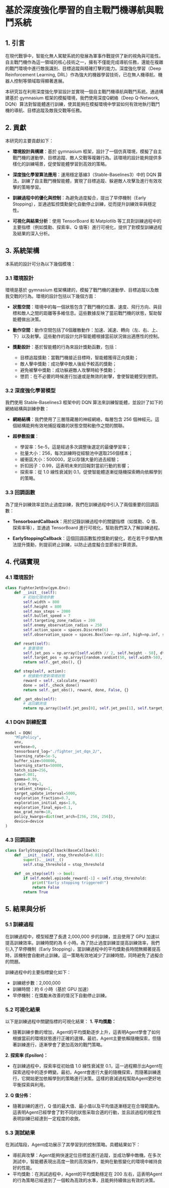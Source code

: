 # 基於深度強化學習的自主戰鬥機導航與戰鬥系統

## 1. 引言
在現代戰爭中，智能化無人駕駛系統的發展為軍事作戰提供了新的視角與可能性。自主戰鬥機作為這一領域的核心技術之一，擁有不僅能完成導航任務，還能在複雜的戰鬥環境中進行敵我識別、目標追蹤與精確打擊的能力。深度強化學習（Deep Reinforcement Learning, DRL）作為強大的機器學習技術，已在無人機導航、機器人控制等領域取得顯著進展。

本研究旨在利用深度強化學習設計並實現一個自主戰鬥機導航與戰鬥系統。通過構建基於 gymnasium 框架的模擬環境，我們使用深度Q網絡（Deep Q-Network, DQN）算法對智能體進行訓練，使其能夠在模擬環境中學習如何有效地執行戰鬥機的導航、目標追蹤及敵我交戰等任務。

## 2. 貢獻
本研究的主要貢獻如下：

- **環境設計與構建**：基於 gymnasium 框架，設計了一個仿真環境，模擬了自主戰鬥機的運動學、目標追蹤、敵人交戰等複雜行為。該環境的設計能夠提供多樣化的訓練場景，促使智能體學習到高效的策略。
  
- **深度強化學習算法應用**：運用穩定基線3（Stable-Baselines3）中的 DQN 算法，訓練了自主戰鬥機智能體，實現了目標追蹤、躲避敵人攻擊及進行有效攻擊的策略學習。
  
- **訓練過程中的優化與控制**：為避免過度擬合，提出了早停機制（Early Stopping），並通過監控獎勳變化自動停止訓練，從而提升訓練效率與穩定性。
  
- **可視化與結果分析**：使用 TensorBoard 和 Matplotlib 等工具對訓練過程中的主要指標（例如獎勳、探索率、Q 值等）進行可視化，提供了對模型訓練過程及結果的深入分析。

## 3. 系統架構
本系統的設計可分為以下幾個模塊：

### 3.1 環境設計
環境是基於 gymnasium 框架構建的，模擬了戰鬥機的運動學、目標追蹤以及敵我交戰的行為。環境的設計包括以下幾個方面：

- **狀態空間**：環境中的每一個狀態包含了戰鬥機的位置、速度、飛行方向、與目標和敵人之間的距離等多維信息。這些數據反映了當前戰鬥機的狀態，幫助智能體做出決策。

- **動作空間**：動作空間包括了6個離散動作：加速、減速、轉向（左、右、上、下）以及射擊。這些動作的設計允許智能體根據當前狀況做出適應性的控制。

- **獎勳設計**：基於智能體的行為來設計獎勳函數，包括：
  - 目標追蹤獎勳：當戰鬥機接近目標時，智能體獲得正向獎勳；
  - 敵人擊中獎勳：成功擊中敵人後給予較高的獎勳；
  - 避免被擊中獎勳：成功躲避敵人攻擊時給予獎勳；
  - 懲罰：在不必要的時候進行加速或是無效的射擊，會使智能體受到懲罰。

### 3.2 深度強化學習模型
我們使用 Stable-Baselines3 框架中的 DQN 算法來訓練智能體，並設計了如下的網絡結構與訓練參數：

- **網絡結構**：我們使用了三層隱藏層的神經網絡，每層包含 256 個神經元。這個結構能夠有效地捕捉複雜的狀態空間和動作之間的關聯。

- **超參數設置**：
  - 學習率：5e-5，這是經過多次調整後選定的最優學習率；
  - 批量大小：256，每次訓練時從經驗池中選取256個樣本；
  - 緩衝區大小：500000，足以存儲大量的過去經驗；
  - 折扣因子：0.99，這表明未來的回報對當前行動的影響；
  - 探索率：從 1.0 線性衰減到 0.1，促使智能體逐漸從隨機探索轉向依賴學到的策略。

### 3.3 回調函數
為了提升訓練效率並防止過度訓練，我們在訓練過程中引入了兩個重要的回調函數：

- **TensorboardCallback**：用於記錄訓練過程中的關鍵指標（如獎勳、Q 值、探索率等），並通過 TensorBoard 進行可視化，幫助我們深入了解訓練過程。
  
- **EarlyStoppingCallback**：這個回調函數監控獎勳的變化，若在若干步驟內無法提升獎勳，則提前終止訓練，以防止過度擬合並節省計算資源。

## 4. 代碼實現

### 4.1 環境設計
```python
class FighterJetEnv(gym.Env):
    def __init__(self):
        # 初始化環境參數
        self.width = 800
        self.height = 800
        self.max_steps = 2000
        self.bullet_speed = 7
        self.targeting_zone_radius = 200
        self.enemy_observation_radius = 250
        self.action_space = spaces.Discrete(6)
        self.observation_space = spaces.Box(low=-np.inf, high=np.inf, shape=(13,), dtype=np.float32)

    def reset(self):
        # 重置環境
        self.jet_pos = np.array([self.width // 2, self.height - 50], dtype=np.float32)
        self.target_pos = np.array([random.randint(50, self.width-50), random.randint(50, self.height-50)], dtype=np.float32)
        return self._get_obs(), {}

    def step(self, action):
        # 根據動作更新環境狀態
        reward = self._calculate_reward()
        done = self._check_done()
        return self._get_obs(), reward, done, False, {}

    def _get_obs(self):
        # 返回觀測值
        return np.array([self.jet_pos[0], self.jet_pos[1], self.target_pos[0], self.target_pos[1], ...], dtype=np.float32)
```
### 4.1 DQN 訓練配置
```python
model = DQN(
    "MlpPolicy", 
    env, 
    verbose=0,
    tensorboard_log="./fighter_jet_dqn_2/",
    learning_rate=5e-5,
    buffer_size=500000,
    learning_starts=50000,
    batch_size=256,
    tau=0.001,
    gamma=0.99,
    train_freq=1,
    gradient_steps=1,
    target_update_interval=5000,
    exploration_fraction=0.7,
    exploration_initial_eps=1.0,
    exploration_final_eps=0.1,
    max_grad_norm=10,
    policy_kwargs=dict(net_arch=[256, 256, 256]),
    device=device
)
```
### 4.3 回調函數
```python
class EarlyStoppingCallback(BaseCallback):
    def __init__(self, stop_threshold=0.01):
        super().__init__()
        self.stop_threshold = stop_threshold

    def _on_step(self) -> bool:
        if self.model.episode_reward[-1] < self.stop_threshold:
            print("Early stopping triggered!")
            return False
        return True
```
## 5. 結果與分析
### 5.1 訓練過程
在訓練過程中，模型經歷了長達 2,000,000 步的訓練，並且使用了 GPU 加速以提高訓練效率。訓練時間約為 6 小時。為了防止過度訓練並提高訓練效率，我們引入了早停機制（Early Stopping），當訓練過程中的平均獎勳長時間無顯著提高時，該機制會自動終止訓練。這一策略有效地減少了訓練時間，同時避免了過擬合的問題。

訓練過程中的主要指標變化如下：
- 訓練總步數：2,000,000
- 訓練時間：約 6 小時（基於 GPU 加速）
- 早停機制：在獎勵未改善的情況下自動停止訓練。

### 5.2 可視化結果
以下是訓練過程中關鍵指標的可視化結果：
**1. 平均獎勵：**
- 隨著訓練步數的增加，Agent的平均獎勳逐步上升，這表明Agent學會了如何根據當前的環境狀態進行正確的選擇。最初，Agent主要依賴隨機探索，但隨著訓練進行，逐漸學會了更加高效的戰鬥策略。

**2. 探索率 (Epsilon)：**
- 在訓練過程中，探索率從初始值 1.0 線性衰減至 0.1，這一過程顯示出Agent在探索過程中的逐步轉變。最初，Agent會進行大量的隨機探索，而隨著訓練進行，它開始更加依賴學到的策略進行決策。這樣的衰減過程幫助Agent更好地平衡探索與利用。

**2. Q 值分佈：**
- 隨著訓練的進行，Q 值的最大值、最小值以及平均值逐漸穩定在合理範圍內。這表明Agent已經學會了對不同的狀態采取合適的行動，並且該過程的穩定性表明訓練已經達到一定程度的收斂。

### 5.3 測試結果
在測試階段，Agent成功展示了其學習到的控制策略。具體結果如下：
- 導航與攻擊：Agent能夠快速定位目標並進行追蹤，並成功擊中敵機。在多次測試中，智能體表現出高度一致的高效操作，能夠在動態變化的環境中維持良好的性能。
- 平均獎勳：在測試過程中，Agent的平均獎勳穩定在 200 左右，這表明Agent的行為策略已經達到了一個較為高效的水準，且能夠持續做出有效的決策。
